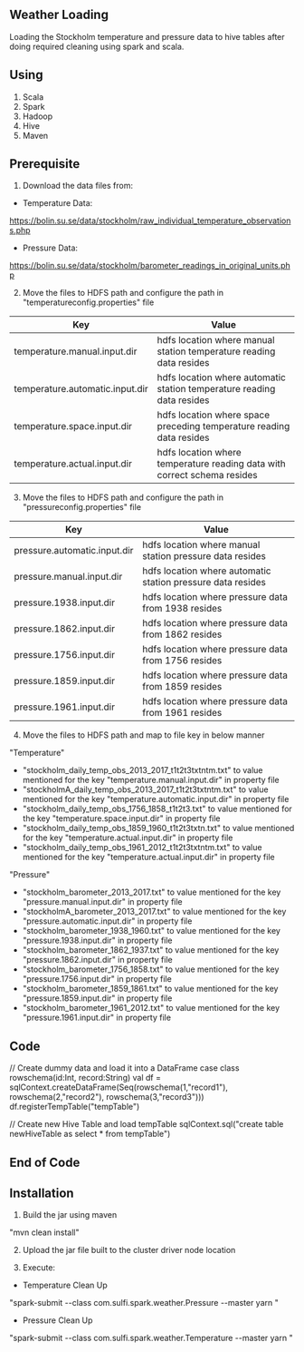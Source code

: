 ## Weather Loading ##

Loading the Stockholm temperature and 
pressure data to hive tables after doing required cleaning using spark and scala.

## Using ##

1. Scala
2. Spark 
3. Hadoop
3. Hive
4. Maven


## Prerequisite ##

1. Download the data files from:


- Temperature Data: 

https://bolin.su.se/data/stockholm/raw_individual_temperature_observations.php


- Pressure Data: 

https://bolin.su.se/data/stockholm/barometer_readings_in_original_units.php



2. Move the files to HDFS path and configure the path in "temperatureconfig.properties" file


| Key | Value |
| ------ | ------ |
| temperature.manual.input.dir | hdfs location where manual station temperature reading data resides |
| temperature.automatic.input.dir | hdfs location where automatic station temperature reading data resides |
| temperature.space.input.dir | hdfs location where space preceding temperature reading data resides  |
| temperature.actual.input.dir | hdfs location where temperature reading data with correct schema resides  |

3. Move the files to HDFS path and configure the path in "pressureconfig.properties" file

| Key | Value |
| ------ | ------ |
| pressure.automatic.input.dir | hdfs location where manual station pressure data resides |
| pressure.manual.input.dir | hdfs location where automatic station pressure data resides |
| pressure.1938.input.dir | hdfs location where pressure data from 1938 resides |
| pressure.1862.input.dir | hdfs location where pressure data from 1862 resides  |
| pressure.1756.input.dir | hdfs location where pressure data from 1756 resides  |
| pressure.1859.input.dir | hdfs location where pressure data from 1859 resides |
| pressure.1961.input.dir |hdfs location where pressure data from 1961 resides  |



4. Move the files to HDFS path and map to  file key in below manner

"Temperature"

- "stockholm_daily_temp_obs_2013_2017_t1t2t3txtntm.txt"    to value mentioned for the key "temperature.manual.input.dir" in property file
- "stockholmA_daily_temp_obs_2013_2017_t1t2t3txtntm.txt"    to  value mentioned for the key "temperature.automatic.input.dir" in property file
- "stockholm_daily_temp_obs_1756_1858_t1t2t3.txt"   to  value mentioned for the key "temperature.space.input.dir" in property file
- "stockholm_daily_temp_obs_1859_1960_t1t2t3txtn.txt"  to  value mentioned for the key "temperature.actual.input.dir" in property file
- "stockholm_daily_temp_obs_1961_2012_t1t2t3txtntm.txt"  to  value mentioned for the key "temperature.actual.input.dir" in property file

"Pressure"

- "stockholm_barometer_2013_2017.txt"    to value mentioned for the key "pressure.manual.input.dir" in property file
- "stockholmA_barometer_2013_2017.txt"    to value mentioned for the key "pressure.automatic.input.dir" in property file
- "stockholm_barometer_1938_1960.txt"    to value mentioned for the key "pressure.1938.input.dir" in property file
- "stockholm_barometer_1862_1937.txt"   to value mentioned for the key "pressure.1862.input.dir" in property file
- "stockholm_barometer_1756_1858.txt"   to value mentioned for the key "pressure.1756.input.dir" in property file
- "stockholm_barometer_1859_1861.txt"   to value mentioned for the key "pressure.1859.input.dir" in property file
- "stockholm_barometer_1961_2012.txt"  to value mentioned for the key "pressure.1961.input.dir" in property file

## Code ##

// Create dummy data and load it into a DataFrame
case class rowschema(id:Int, record:String)
val df = sqlContext.createDataFrame(Seq(rowschema(1,"record1"), rowschema(2,"record2"), rowschema(3,"record3")))
df.registerTempTable("tempTable")

// Create new Hive Table and load tempTable
sqlContext.sql("create table newHiveTable as select * from tempTable")

## End of Code ##

## Installation ##

1. Build the jar using maven

"mvn clean install"

2. Upload the jar file built to the cluster driver node location

3. Execute: 

- Temperature Clean Up

"spark-submit --class com.sulfi.spark.weather.Pressure --master yarn <path to weather-1.0.jar>"

- Pressure Clean Up

"spark-submit --class com.sulfi.spark.weather.Temperature --master yarn <path to weather-1.0.jar>"